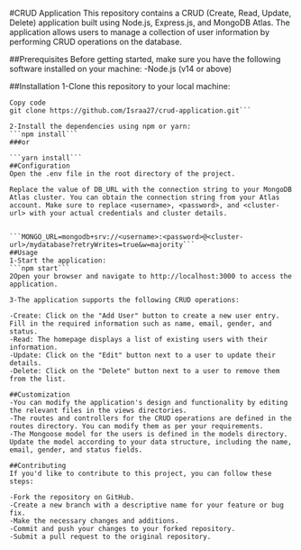 #CRUD Application
This repository contains a CRUD (Create, Read, Update, Delete) application built using Node.js, Express.js, and MongoDB Atlas. The application allows users to manage a collection of user information by performing CRUD operations on the database.

##Prerequisites
Before getting started, make sure you have the following software installed on your machine:
-Node.js (v14 or above)

##Installation
1-Clone this repository to your local machine:
```shell
Copy code
git clone https://github.com/Israa27/crud-application.git```

2-Install the dependencies using npm or yarn:
```npm install```
###or

```yarn install```
##Configuration
Open the .env file in the root directory of the project.

Replace the value of DB_URL with the connection string to your MongoDB Atlas cluster. You can obtain the connection string from your Atlas account. Make sure to replace <username>, <password>, and <cluster-url> with your actual credentials and cluster details.


```MONGO_URL=mongodb+srv://<username>:<password>@<cluster-url>/mydatabase?retryWrites=true&w=majority```
##Usage
1-Start the application:
```npm start```
2Open your browser and navigate to http://localhost:3000 to access the application.

3-The application supports the following CRUD operations:

-Create: Click on the "Add User" button to create a new user entry. Fill in the required information such as name, email, gender, and status.
-Read: The homepage displays a list of existing users with their information.
-Update: Click on the "Edit" button next to a user to update their details.
-Delete: Click on the "Delete" button next to a user to remove them from the list.

##Customization
-You can modify the application's design and functionality by editing the relevant files in the views directories.
-The routes and controllers for the CRUD operations are defined in the routes directory. You can modify them as per your requirements.
-The Mongoose model for the users is defined in the models directory. Update the model according to your data structure, including the name, email, gender, and status fields.

##Contributing
If you'd like to contribute to this project, you can follow these steps:

-Fork the repository on GitHub.
-Create a new branch with a descriptive name for your feature or bug fix.
-Make the necessary changes and additions.
-Commit and push your changes to your forked repository.
-Submit a pull request to the original repository.


